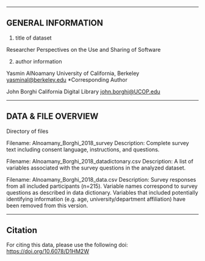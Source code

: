 -------------------
GENERAL INFORMATION
-------------------

1. title of dataset

Researcher Perspectives on the Use and Sharing of Software

2. author information

Yasmin AlNoamany
University of California, Berkeley
yasminal@berkeley.edu
*Corresponding Author

John Borghi
California Digital Library
john.borghi@UCOP.edu

---------------------
DATA & FILE OVERVIEW
---------------------

Directory of files

Filename: Alnoamany_Borghi_2018_survey
Description: Complete survey text including consent language, instructions, and questions. 

Filename: Alnoamany_Borghi_2018_datadictonary.csv
Description: A list of variables associated with the survey questions in the analyzed dataset.

Filename: Alnoamany_Borghi_2018_data.csv
Description: Survey responses from all included participants (n=215). Variable names correspond to survey questions as described in data dictionary. Variables that included potentially identifying information (e.g. age, university/department affiliation) have been removed from this version.

---------------------
Citation
---------------------
For citing this data, please use the following doi: https://doi.org/10.6078/D1HM2W




